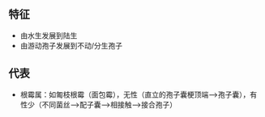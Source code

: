 ## 特征
- 由水生发展到陆生
- 由游动孢子发展到不动/分生孢子
## 代表
- 根霉属：如匍枝根霉（面包霉），无性（直立的孢子囊梗顶端-->孢子囊），有性少（不同菌丝-->配子囊-->相接触-->接合孢子）